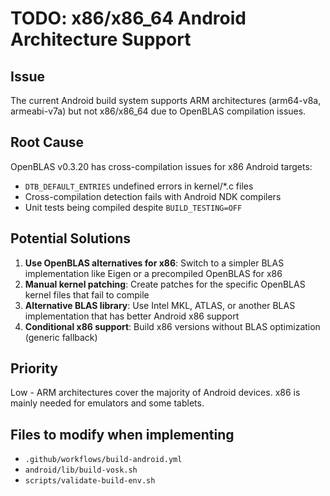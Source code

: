 # TODO: x86/x86_64 Android Architecture Support

## Issue
The current Android build system supports ARM architectures (arm64-v8a, armeabi-v7a) but not x86/x86_64 due to OpenBLAS compilation issues.

## Root Cause
OpenBLAS v0.3.20 has cross-compilation issues for x86 Android targets:
- `DTB_DEFAULT_ENTRIES` undefined errors in kernel/*.c files
- Cross-compilation detection fails with Android NDK compilers
- Unit tests being compiled despite `BUILD_TESTING=OFF`

## Potential Solutions
1. **Use OpenBLAS alternatives for x86**: Switch to a simpler BLAS implementation like Eigen or a precompiled OpenBLAS for x86
2. **Manual kernel patching**: Create patches for the specific OpenBLAS kernel files that fail to compile
3. **Alternative BLAS library**: Use Intel MKL, ATLAS, or another BLAS implementation that has better Android x86 support
4. **Conditional x86 support**: Build x86 versions without BLAS optimization (generic fallback)

## Priority
Low - ARM architectures cover the majority of Android devices. x86 is mainly needed for emulators and some tablets.

## Files to modify when implementing
- `.github/workflows/build-android.yml`
- `android/lib/build-vosk.sh`
- `scripts/validate-build-env.sh`